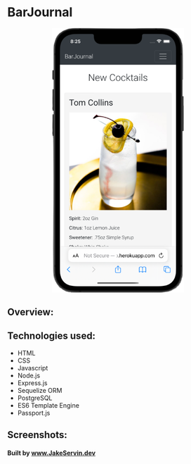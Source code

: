 # BarJournal

<p align="center">
<img src="images/barjournalMockup.PNG" alt="barjournalMockup" width="300"/>
</p>

## Overview:



## Technologies used:

- HTML
- CSS
- Javascript
- Node.js
- Express.js
- Sequelize ORM
- PostgreSQL
- ES6 Template Engine
- Passport.js


## Screenshots:

#### Built by www.JakeServin.dev
